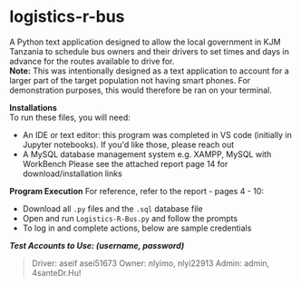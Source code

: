 # logistics-r-bus

A Python text application designed to allow the local government in KJM Tanzania to schedule bus owners and their drivers to set times and days in advance for the routes available to drive for.  
**Note:** This was intentionally designed as a text application to account for a larger part of the target population not having smart phones. For demonstration purposes, this would therefore be ran on your terminal.

**Installations**  
To run these files, you will need:

- An IDE or text editor: this program was completed in VS code (initially in Jupyter notebooks). If you'd like those, please reach out
- A MySQL database management system e.g. XAMPP, MySQL with WorkBench
Please see the attached report page 14 for download/installation links

**Program Execution**
For reference, refer to the report - pages 4 - 10:

- Download all `.py` files and the `.sql` database file
- Open and run `Logistics-R-Bus.py` and follow the prompts
- To log in and complete actions, below are sample credentials

***Test Accounts to Use: (username, password)***

> Driver: aseif asei51673
> Owner: nlyimo, nlyi22913
> Admin: admin, 4santeDr.Hu!
